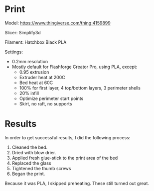 # Print

Model: https://www.thingiverse.com/thing:4159899

Slicer: Simplify3d

Filament: Hatchbox Black PLA

Settings:
- 0.2mm resolution
- Mostly default for Flashforge Creator Pro, using PLA, except:
    - 0.95 extrusion
    - Extruder heat at 200C
    - Bed heat at 60C
    - 100% for first layer, 4 top/bottom layers, 3 perimeter shells
    - 20% infill
    - Optimize perimeter start points
    - Skirt, no raft, no supports

# Results

In order to get successful results, I did the following process:

1. Cleaned the bed.
2. Dried with blow drier.
3. Applied fresh glue-stick to the print area of the bed
5. Replaced the glass
6. Tightened the thumb screws
7. Began the print.

Because it was PLA, I skipped preheating. These still turned out great.